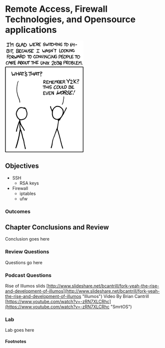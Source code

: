 # Remote Access, Firewall Technologies, and Opensource applications
![*Good thing we avoided that one...*](images/Chapter-Header/Chapter-14/2038-2.png "2038")

## Objectives

  * SSH
    + RSA keys
  * Firewall
    + iptables
    + ufw

### Outcomes


## Chapter Conclusions and Review

  Conclusion goes here

### Review Questions

  Questions go here

### Podcast Questions

Rise of Illumos slids [http://www.slideshare.net/bcantrill/fork-yeah-the-rise-and-development-of-illumos](http://www.slideshare.net/bcantrill/fork-yeah-the-rise-and-development-of-illumos "Illumos")
Video By Brian Cantrill [https://www.youtube.com/watch?v=-zRN7XLCRhc](https://www.youtube.com/watch?v=-zRN7XLCRhc "SmrtOS")

### Lab

 Lab goes here

#### Footnotes

